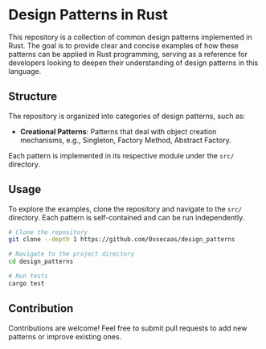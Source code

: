 # Design Patterns in Rust

This repository is a collection of common design patterns implemented in Rust. The goal is to provide clear and concise examples of how these patterns can be applied in Rust programming, serving as a reference for developers looking to deepen their understanding of design patterns in this language.

## Structure

The repository is organized into categories of design patterns, such as:

- **Creational Patterns**: Patterns that deal with object creation mechanisms, e.g., Singleton, Factory Method, Abstract Factory.

Each pattern is implemented in its respective module under the `src/` directory.

## Usage

To explore the examples, clone the repository and navigate to the `src/` directory. Each pattern is self-contained and can be run independently.

```bash
# Clone the repository
git clone --depth 1 https://github.com/0xsecaas/design_patterns

# Navigate to the project directory
cd design_patterns

# Run tests
cargo test
```

## Contribution

Contributions are welcome! Feel free to submit pull requests to add new patterns or improve existing ones.
